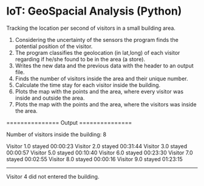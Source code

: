# IoT: GeoSpacial Analysis (Python)

Tracking the location per second of visitors in a small building area.
1. Considering the uncertainty of the sensors the program finds the potential position of the visitor.
2. The program classifies the geolocation (in lat,long) of each visitor regarding if he/she found to be in the area (a store). 
3. Writes the new data and the previous data with the header to an output file.
4. Finds the number of visitors inside the area and their unique number.
5. Calculate the time stay for each visitor inside the building. 
6. Plots the map with the points and the area, where every visitor was inside and outside the area.
7. Plots the map with the points and the area, where the visitors was inside the area.




=============== Output ===============

Number of visitors inside the building: 8

Visitor 1.0 stayed 00:00:23
Visitor 2.0 stayed 00:31:44
Visitor 3.0 stayed 00:00:57
Visitor 5.0 stayed 00:10:40
Visitor 6.0 stayed 00:23:30
Visitor 7.0 stayed 00:02:55
Visitor 8.0 stayed 00:00:16
Visitor 9.0 stayed 01:23:15

---------------------------
Visitor 4 did not entered the building.
